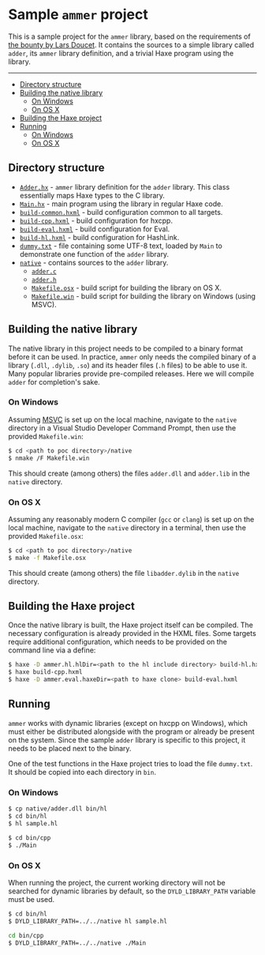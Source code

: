 # Sample `ammer` project

This is a sample project for the `ammer` library, based on the requirements of [the bounty by Lars Doucet](https://github.com/larsiusprime/larsBounties/issues/2). It contains the sources to a simple library called `adder`, its `ammer` library definition, and a trivial Haxe program using the library.

---

 - [Directory structure](#directory-structure)
 - [Building the native library](#building-the-native-library)
   - [On Windows](#on-windows)
   - [On OS X](#on-os-x)
 - [Building the Haxe project](#building-the-haxe-project)
 - [Running](#running)
   - [On Windows](#on-windows-1)
   - [On OS X](#on-os-x-1)

## Directory structure

 - [`Adder.hx`](Adder.hx) - `ammer` library definition for the `adder` library. This class essentially maps Haxe types to the C library.
 - [`Main.hx`](Main.hx) - main program using the library in regular Haxe code.
 - [`build-common.hxml`](build-common.hxml) - build configuration common to all targets.
 - [`build-cpp.hxml`](build-cpp.hxml) - build configuration for hxcpp.
 - [`build-eval.hxml`](build-eval.hxml) - build configuration for Eval.
 - [`build-hl.hxml`](build-hl.hxml) - build configuration for HashLink.
 - [`dummy.txt`](dummy.txt) - file containing some UTF-8 text, loaded by `Main` to demonstrate one function of the `adder` library.
 - [`native`](native) - contains sources to the `adder` library.
   - [`adder.c`](native/adder.c)
   - [`adder.h`](native/adder.h)
   - [`Makefile.osx`](native/Makefile.osx) - build script for building the library on OS X.
   - [`Makefile.win`](native/Makefile.win) - build script for building the library on Windows (using MSVC).

## Building the native library

The native library in this project needs to be compiled to a binary format before it can be used. In practice, `ammer` only needs the compiled binary of a library (`.dll`, `.dylib`, `.so`) and its header files (`.h` files) to be able to use it. Many popular libraries provide pre-compiled releases. Here we will compile `adder` for completion's sake.

### On Windows

Assuming [MSVC](https://visualstudio.microsoft.com/downloads/) is set up on the local machine, navigate to the `native` directory in a Visual Studio Developer Command Prompt, then use the provided `Makefile.win`:

```bash
$ cd <path to poc directory>/native
$ nmake /F Makefile.win
```

This should create (among others) the files `adder.dll` and `adder.lib` in the `native` directory.

### On OS X

Assuming any reasonably modern C compiler (`gcc` or `clang`) is set up on the local machine, navigate to the `native` directory in a terminal, then use the provided `Makefile.osx`:

```bash
$ cd <path to poc directory>/native
$ make -f Makefile.osx
```

This should create (among others) the file `libadder.dylib` in the `native` directory.

## Building the Haxe project

Once the native library is built, the Haxe project itself can be compiled. The necessary configuration is already provided in the HXML files. Some targets require additional configuration, which needs to be provided on the command line via a define:

```bash
$ haxe -D ammer.hl.hlDir=<path to the hl include directory> build-hl.hxml
$ haxe build-cpp.hxml
$ haxe -D ammer.eval.haxeDir=<path to haxe clone> build-eval.hxml
```

## Running

`ammer` works with dynamic libraries (except on hxcpp on Windows), which must either be distributed alongside with the program or already be present on the system. Since the sample `adder` library is specific to this project, it needs to be placed next to the binary.

One of the test functions in the Haxe project tries to load the file `dummy.txt`. It should be copied into each directory in `bin`.

### On Windows

```bash
$ cp native/adder.dll bin/hl
$ cd bin/hl
$ hl sample.hl
```

```bash
$ cd bin/cpp
$ ./Main
```

### On OS X

When running the project, the current working directory will not be searched for dynamic libraries by default, so the `DYLD_LIBRARY_PATH` variable must be used.

```bash
$ cd bin/hl
$ DYLD_LIBRARY_PATH=../../native hl sample.hl
```

```bash
cd bin/cpp
$ DYLD_LIBRARY_PATH=../../native ./Main
````
